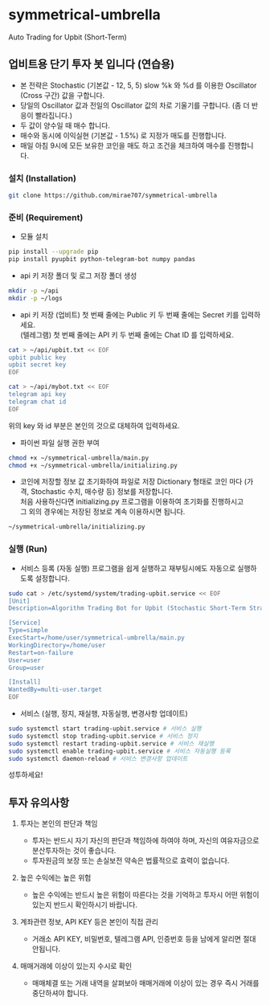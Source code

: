 # symmetrical-umbrella

Auto Trading for Upbit (Short-Term)

## 업비트용 단기 투자 봇 입니다 (연습용)

- 본 전략은 Stochastic (기본값 - 12, 5, 5) slow %k 와 %d 를 이용한 Oscillator (Cross 구간) 값을 구합니다.
- 당일의 Oscillator 값과 전일의 Oscillator 값의 차로 기울기를 구합니다. (좀 더 반응이 빨라집니다.)
- 두 값이 양수일 때 매수 합니다.
- 매수와 동시에 이익실현 (기본값 - 1.5%) 로 지정가 매도를 진행합니다.
- 매일 아침 9시에 모든 보유한 코인을 매도 하고 조건을 체크하여 매수를 진행합니다.

### 설치 (Installation)

```bash
git clone https://github.com/mirae707/symmetrical-umbrella
```

### 준비 (Requirement)

- 모듈 설치

```bash
pip install --upgrade pip
pip install pyupbit python-telegram-bot numpy pandas
```

- api 키 저장 폴더 및 로그 저장 폴더 생성

```bash
mkdir -p ~/api
mkdir -p ~/logs
```

- api 키 저장
(업비트) 첫 번째 줄에는 Public 키 두 번째 줄에는 Secret 키를 입력하세요.  
(텔레그램) 첫 번째 줄에는 API 키 두 번째 줄에는 Chat ID 를 입력하세요.

```bash
cat > ~/api/upbit.txt << EOF
upbit public key
upbit secret key
EOF

cat > ~/api/mybot.txt << EOF
telegram api key
telegram chat id
EOF
```

위의 key 와 id 부분은 본인의 것으로 대체하여 입력하세요.

- 파이썬 파일 실행 권한 부여

```bash
chmod +x ~/symmetrical-umbrella/main.py
chmod +x ~/symmetrical-umbrella/initializing.py
```

- 코인에 저장할 정보 값 초기화하여 파일로 저장
Dictionary 형태로 코인 마다 (가격, Stochastic 수치, 매수량 등) 정보를 저장합니다.  
처음 사용하신다면 initializing.py 프로그램을 이용하여 초기화를 진행하시고  
그 외의 경우에는 저장된 정보로 계속 이용하시면 됩니다.

```bash
~/symmetrical-umbrella/initializing.py
```

### 실행 (Run)

- 서비스 등록 (자동 실행)
프로그램을 쉽게 실행하고 재부팅시에도 자동으로 실행하도록 설정합니다.

```bash
sudo cat > /etc/systemd/system/trading-upbit.service << EOF
[Unit]
Description=Algorithm Trading Bot for Upbit (Stochastic Short-Term Strategy)

[Service]
Type=simple
ExecStart=/home/user/symmetrical-umbrella/main.py
WorkingDirectory=/home/user
Restart=on-failure
User=user
Group=user

[Install]
WantedBy=multi-user.target
EOF
```

- 서비스 (실행, 정지, 재실행, 자동실행, 변경사항 업데이트)

```bash
sudo systemctl start trading-upbit.service # 서비스 실행
sudo systemctl stop trading-upbit.service # 서비스 정지
sudo systemctl restart trading-upbit.service # 서비스 재실행
sudo systemctl enable trading-upbit.service # 서비스 자동실행 등록
sudo systemctl daemon-reload # 서비스 변경사항 업데이트
```

성투하세요!  

## 투자 유의사항

1. 투자는 본인의 판단과 책임  

    - 투자는 반드시 자기 자신의 판단과 책임하에 하여야 하며, 자신의 여유자금으로 분산투자하는 것이 좋습니다.
    - 투자원금의 보장 또는 손실보전 약속은 법률적으로 효력이 없습니다.

2. 높은 수익에는 높은 위험
    - 높은 수익에는 반드시 높은 위험이 따른다는 것을 기억하고 투자시 어떤 위험이 있는지 반드시 확인하시기 바랍니다.  

3. 계좌관련 정보, API KEY 등은 본인이 직접 관리
    - 거래소 API KEY, 비밀번호, 텔레그램 API, 인증번호 등을 남에게 알리면 절대 안됩니다.

4. 매매거래에 이상이 있는지 수시로 확인
    - 매매체결 또는 거래 내역을 살펴보아 매매거래에 이상이 있는 경우 즉시 거래를 중단하셔야 합니다.
